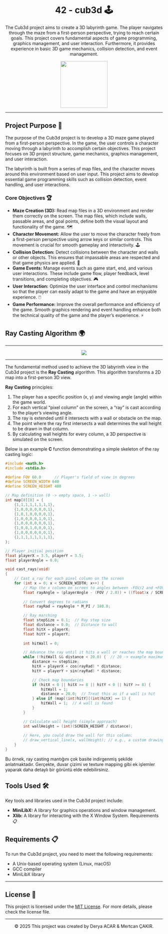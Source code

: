 <!-- Project Title -->
<h1 align="center"> 42 - cub3d 🕹️</h1>

<!-- Project Description -->
<p align="center">
The Cub3d project aims to create a 3D labyrinth game. The player navigates through the maze from a first-person perspective, trying to reach certain goals. This project covers fundamental aspects of game programming, graphics management, and user interaction. Furthermore, it provides experience in basic 3D game mechanics, collision detection, and event management.
</p>

<!-- Project Logo or Image -->
<p align="center">
  <a target="blank"><img src="https://i.hizliresim.com/lc3txl2.png?_gl=1*1ia0uuv*_ga*MTg2MDIyNTgxMC4xNzM0ODc2OTYy*_ga_M9ZRXYS2YN*MTczNDg3Njk2MS4xLjEuMTczNDg3Njk3Ny40NC4wLjA." height="150" width="150" /></a>
</p>

---

## Project Purpose 🎯

The purpose of the Cub3d project is to develop a 3D maze game played from a first-person perspective. In the game, the user controls a character moving through a labyrinth to accomplish certain objectives. This project focuses on 3D project structure, game mechanics, graphics management, and user interaction.

The labyrinth is built from a series of map files, and the character moves around this environment based on user input. This project aims to develop essential game programming skills such as collision detection, event handling, and user interactions.

### Core Objectives 🏆

- **Maze Creation (3D):** Read map files in a 3D environment and render them correctly on the screen. The map files, which include walls, passable areas, and goal points, define both the visual layout and functionality of the game. 🗺️
- **Character Movement:** Allow the user to move the character freely from a first-person perspective using arrow keys or similar controls. This movement is crucial for smooth gameplay and interactivity. 🕹️
- **Collision Detection:** Detect collisions between the character and walls or other objects. This ensures that impassable areas are respected and that game physics are applied. 🚧
- **Game Events:** Manage events such as game start, end, and various user interactions. These include game flow, player feedback, level transitions, and completing objectives. 🎮
- **User Interaction:** Optimize the user interface and control mechanisms so that the player can easily adapt to the game and have an enjoyable experience. 🖱️
- **Game Performance:** Improve the overall performance and efficiency of the game. Smooth graphics rendering and event handling enhance both the technical quality of the game and the player’s experience. ⚡

## Ray Casting Algorithm 🌍

---

<p align="center">
  <a target="blank"><img src="https://i.hizliresim.com/o145kzp.PNG?_gl=1*1act2a9*_ga*MTg2MDIyNTgxMC4xNzM0ODc2OTYy*_ga_M9ZRXYS2YN*MTczNDg3Njk2MS4xLjEuMTczNDg3NzkwNC41OS4wLjA." /></a>
</p>

---

The fundamental method used to achieve the 3D labyrinth view in the Cub3d project is the **Ray Casting** algorithm. This algorithm transforms a 2D map into a first-person 3D view.

**Ray Casting** principles:
1. The player has a specific position (x, y) and viewing angle (angle) within the game world.
2. For each vertical “pixel column” on the screen, a “ray” is cast according to the player’s viewing angle.
3. The ray is extended until it intersects with a wall or obstacle on the map.
4. The point where the ray first intersects a wall determines the wall height to be drawn in that column.
5. By calculating wall heights for every column, a 3D perspective is simulated on the screen.

Below is an example **C** function demonstrating a simple skeleton of the ray casting logic:

```c
#include <math.h>
#include <stdio.h>

#define FOV 60.0      // Player's field of view in degrees
#define SCREEN_WIDTH 640
#define SCREEN_HEIGHT 480

// Map definition (0 -> empty space, 1 -> wall)
int map[8][8] = {
    {1,1,1,1,1,1,1,1},
    {1,0,0,0,0,0,0,1},
    {1,0,1,0,0,0,0,1},
    {1,0,0,0,0,1,0,1},
    {1,0,0,0,0,0,0,1},
    {1,0,0,1,0,0,0,1},
    {1,0,0,0,0,0,0,1},
    {1,1,1,1,1,1,1,1},
};

// Player initial position
float playerX = 3.5, playerY = 3.5;
float playerAngle = 0.0;

void cast_rays(void)
{
    // Cast a ray for each pixel column on the screen
    for (int x = 0; x < SCREEN_WIDTH; x++) {
        // Map the x column on screen to angles between -FOV/2 and +FOV/2
        float rayAngle = (playerAngle - (FOV / 2.0)) + ((float)x / SCREEN_WIDTH) * FOV;
        
        // Convert degrees to radians
        float rayRad = rayAngle * M_PI / 180.0;

        // Ray marching
        float stepSize = 0.1;  // Ray step size
        float distance = 0.0;  // Distance to wall
        float hitX = playerX;
        float hitY = playerY;
        
        int hitWall = 0;

        // Advance the ray until it hits a wall or reaches the map boundary
        while (!hitWall && distance < 20.0) {  // 20 -> example maximum view distance
            distance += stepSize;
            hitX = playerX + cos(rayRad) * distance;
            hitY = playerY + sin(rayRad) * distance;

            // Check map boundaries
            if (hitX < 0 || hitX >= 8 || hitY < 0 || hitY >= 8) {
                hitWall = 1;
                distance = 20.0;  // Treat this as if a wall is hit
            } else if (map[(int)hitY][(int)hitX] == 1) {
                hitWall = 1;  // A wall is found
            }
        }

        // Calculate wall height (simple approach)
        int wallHeight = (int)(SCREEN_HEIGHT / distance);
        
        // Here, you could draw the wall for this column:
        // draw_vertical_line(x, wallHeight); // e.g., a custom drawing function
    }
}

```
Bu örnek, ray casting mantığını çok basite indirgenmiş şekilde anlatmaktadır. Gerçekte, duvar çizimi ve texture mapping gibi ek işlemler yaparak daha detaylı bir görüntü elde edebilirsiniz.

## Tools Used 🛠️

Key tools and libraries used in the Cub3d project include:
- **MiniLibX:** A library for graphics operations and window management.
- **Xlib:** A library for interacting with the X Window System.
Requirements 📋

## Requirements 📋

To run the Cub3d project, you need to meet the following requirements:

- A Unix-based operating system (Linux, macOS)
- GCC compiler
- MiniLibX library

---

<!-- License -->
## License 📜
<p>This project is licensed under the <a href="LICENSE">MIT License</a>. For more details, please check the license file.</p> 

---

<p align="center">© 2025 This project was created by Derya ACAR & Mertcan ÇAKIR.</p>

